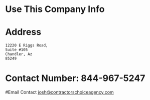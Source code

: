 # Use This Company Info

# Address 
	12220 E Riggs Road,
	Suite #105
	Chandler, Az 
	85249 

# Contact Number: 844-967-5247 

#Email Contact
josh@contractorschoiceagency.com